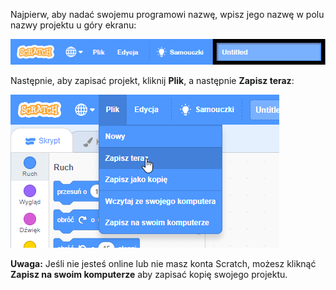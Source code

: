 Najpierw, aby nadać swojemu programowi nazwę, wpisz jego nazwę w polu nazwy projektu u góry ekranu:

![Podświetlone pole nazwy projektu.](images/name-annotated.png)

Następnie, aby zapisać projekt, kliknij **Plik**, a następnie **Zapisz teraz**:

![Wybranie opcji „Zapisz teraz” w menu „Plik”.](images/save.png)

**Uwaga:** Jeśli nie jesteś online lub nie masz konta Scratch, możesz kliknąć **Zapisz na swoim komputerze** aby zapisać kopię swojego projektu.